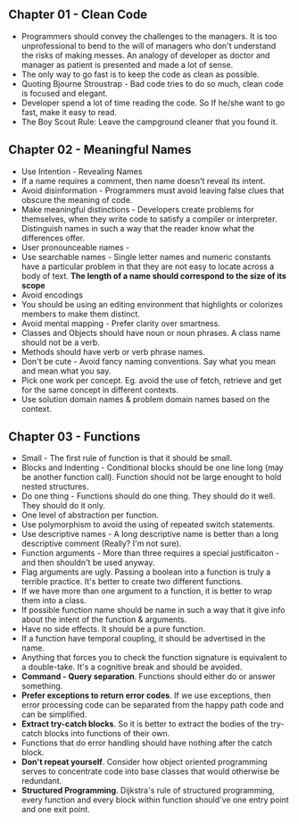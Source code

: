 ## Chapter 01 - Clean Code

* Programmers should convey the challenges to the managers. It is too unprofessional to bend to the will of managers who don't understand the risks of making messes. An analogy of developer as doctor and manager as patient is presented and made a lot of sense. 
* The only way to go fast is to keep the code as clean as possible.
* Quoting Bjourne Stroustrap - Bad code tries to do so much, clean code is focused and elegant.
* Developer spend a lot of time reading the code. So If he/she want to go fast, make it easy to read.
* The Boy Scout Rule: Leave the campground cleaner that you found it.

## Chapter 02 - Meaningful Names

* Use Intention - Revealing Names
* If a name requires a comment, then name doesn't reveal its intent.
* Avoid disinformation - Programmers must avoid leaving false clues that obscure the meaning of code. 
* Make meaningful distinctions - Developers create problems for themselves, when they write code to satisfy a compiler or interpreter. Distinguish names in such a way that the reader know what the differences offer.
* User pronounceable names - 
* Use searchable names - Single letter names and numeric constants have a particular problem in that they are not easy to  locate across a body of text. **The length of a name should correspond to the size of its scope**
* Avoid encodings
* You should be using an editing environment that highlights or colorizes members to make them distinct.
* Avoid mental mapping - Prefer clarity over smartness.
* Classes and Objects should have noun or noun phrases. A class name should not be a verb.
* Methods should have verb or verb phrase names.
* Don't be cute - Avoid fancy naming conventions. Say what you mean and mean what you say.
* Pick one work per concept. Eg. avoid the use of fetch, retrieve and get for the same concept in different contexts.
* Use solution domain names & problem domain names based on the context.

## Chapter 03 - Functions

* Small - The first rule of function is that it should be small.
* Blocks and Indenting - Conditional blocks should be one line long (may be another function call). Function should not be large enought to hold nested structures.
* Do one thing - Functions should do one thing. They should do it well. They should do it only.
* One level of abstraction per function.
* Use polymorphism to avoid the using of repeated switch statements.
* Use descriptive names - A long descriptive name is better than a long descriptive comment (Really? I'm not sure).
* Function arguments - More than three requires a special justificaiton - and then shouldn't be used anyway.
* Flag arguments are ugly. Passing a boolean into a function is truly a terrible practice. It's better to create two different functions.
* If we have more than one argument to a function, it is better to wrap them into a class.
* If possible function name should be name in such a way that it give info about the intent of the function & arguments.
* Have no side effects. It should be a pure function.
* If a function have temporal coupling, it should be advertised in the name.
* Anything that forces you to check the function signature is equivalent to a double-take. It's a cognitive break and should be avoided.
* **Command - Query separation**. Functions should either do or answer something.
* **Prefer exceptions to return error codes**. If we use exceptions, then error processing code can be separated from the happy path code and can be simplified.
* **Extract try-catch blocks**. So it is better to extract the bodies of the try-catch blocks into functions of their own.
* Functions that do error handling should have nothing after the catch block.
* **Don't repeat yourself**. Consider how object oriented programming serves to concentrate code into base classes that would otherwise be redundant.
* **Structured Programming**. Dijkstra's rule of structured programming, every function and every block within function should've one entry point and one exit point.